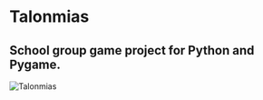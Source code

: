 # Talonmias
## School group game project for Python and Pygame.

![Talonmias](https://ibb.co/wK0sLtH "Talonmias")
